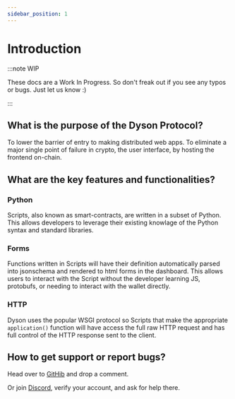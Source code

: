 ```yaml
---
sidebar_position: 1
---
```


# Introduction

:::note WIP

These docs are a Work In Progress. So don't freak out if you see any typos or bugs. Just let us know :)

:::


## What is the purpose of the Dyson Protocol?

To lower the barrier of entry to making
distributed web apps. To eliminate a major single point of failure
in crypto, the user interface, by hosting the frontend on-chain.

## What are the key features and functionalities?

### Python
Scripts, also known as smart-contracts, are written in a subset of Python.
This allows developers to leverage their existing knowlage of the Python syntax
and standard libraries.


### Forms
Functions written in Scripts will have their definition automatically parsed
into jsonschema and rendered to html forms in the dashboard. This allows users
to interact with the Script without the developer learning JS, protobufs, or
needing to interact with the wallet directly. 

### HTTP
Dyson uses the popular WSGI protocol so Scripts that make the appropriate `application()` function 
will have access the full raw HTTP request and has full control of the HTTP response sent to the client.

## How to get support or report bugs?

Head over to [GitHib](https://github.com/orgs/dysonprotocol/discussions) and drop a comment.

Or join [Discord](https://discord.gg/FZfKmSJCyP), verify your account, and ask for help there.
